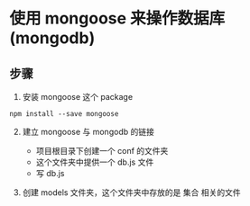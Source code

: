 # 使用 mongoose 来操作数据库 (mongodb)

## 步骤

1. 安装 mongoose 这个 package

```shell
npm install --save mongoose
```

2. 建立 mongoose 与 mongodb 的链接
    - 项目根目录下创建一个 conf 的文件夹
    - 这个文件夹中提供一个 db.js 文件
    - 写 db.js

3. 创建 models 文件夹，这个文件夹中存放的是 集合 相关的文件 
